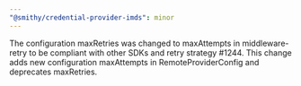 ```yaml
---
"@smithy/credential-provider-imds": minor
---
```


The configuration maxRetries was changed to maxAttempts in middleware-retry to be compliant with other SDKs and retry strategy #1244. This change adds new configuration maxAttempts in RemoteProviderConfig and deprecates maxRetries.
